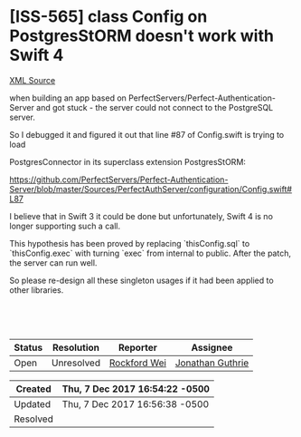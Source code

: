 # [ISS-565] class Config on PostgresStORM doesn't work with Swift 4

[XML Source](./xml/ISS-565.xml)
<p><p>when building an app based on PerfectServers/Perfect-Authentication-Server and got stuck - the server could not connect to the PostgreSQL server.</p>

<p>So I debugged it and figured it out that line #87 of Config.swift is trying to load </p>

<p>PostgresConnector in its superclass extension PostgresStORM:</p>

<p><a href="https://github.com/PerfectServers/Perfect-Authentication-Server/blob/master/Sources/PerfectAuthServer/configuration/Config.swift#L87" class="external-link" rel="nofollow">https://github.com/PerfectServers/Perfect-Authentication-Server/blob/master/Sources/PerfectAuthServer/configuration/Config.swift#L87</a></p>

<p>I believe that in Swift 3 it could be done but unfortunately, Swift 4 is no longer supporting such a call.</p>

<p>This hypothesis has been proved by replacing `thisConfig.sql` to `thisConfig.exec` with turning `exec` from internal to public. After the patch, the server can run well.</p>

<p>So please re-design all these singleton usages if it had been applied to other libraries.</p>

<p>  </p>

<p> </p></p>





Status|Resolution|Reporter|Assignee
------|----------|--------|--------
Open|Unresolved|[Rockford Wei](rocky)|[Jonathan Guthrie]($jono)





Created|Thu, 7 Dec 2017 16:54:22 -0500
-------|--------------
Updated|Thu, 7 Dec 2017 16:56:38 -0500
Resolved|




